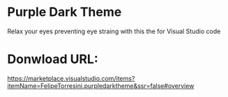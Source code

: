 # Purple Dark Theme
Relax your eyes preventing eye straing with this the for Visual Studio code

# Donwload URL:

https://marketplace.visualstudio.com/items?itemName=FelipeTorresini.purpledarktheme&ssr=false#overview
